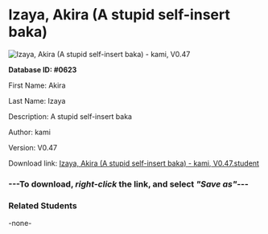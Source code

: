 # Izaya, Akira (A stupid self-insert baka)

<img src="../../Files/Images/Izaya, Akira (A stupid self-insert baka).png" title="Izaya, Akira (A stupid self-insert baka) - kami, V0.47">

**Database ID: #0623**

First Name: Akira

Last Name: Izaya

Description: A stupid self-insert baka

Author: kami

Version: V0.47

Download link: <a href="https://raw.githubusercontent.com/Arbiter1223/Daigaku-Gurashi-Custom-Students/master/Files/Student%20Files/Izaya%2C%20Akira%20(A%20stupid%20self-insert%20baka)%20-%20kami%2C%20V0.47.student">Izaya, Akira (A stupid self-insert baka) - kami, V0.47.student</a>

### ---**To download, _right-click_ the link, and select _"Save as"_**---

### Related Students

-none-
